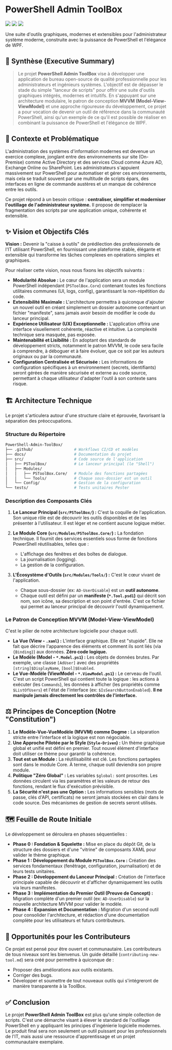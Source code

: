 # PowerShell Admin ToolBox
![](https://img.shields.io/badge/status-in%20development-blue) ![](https://img.shields.io/badge/PowerShell-7.2+-blueviolet.svg) ![](https://img.shields.io/badge/License-MIT-green.svg)

Une suite d'outils graphiques, modernes et extensibles pour l'administrateur système moderne, construite avec la puissance de PowerShell et l'élégance de WPF.

## 📜 Synthèse (Executive Summary)

> Le projet **PowerShell Admin ToolBox** vise à développer une application de bureau open-source de qualité professionnelle pour les administrateurs et ingénieurs systèmes. L'objectif est de dépasser le stade du simple "lanceur de scripts" pour offrir une suite d'outils graphiques intégrés, modernes et intuitifs. En s'appuyant sur une architecture modulaire, le patron de conception **MVVM (Model-View-ViewModel)** et une approche rigoureuse du développement, ce projet a pour vocation de devenir un outil de référence dans la communauté PowerShell, ainsi qu'un exemple de ce qu'il est possible de réaliser en combinant la puissance de PowerShell et l'élégance de WPF.

## 🎯 Contexte et Problématique

L'administration des systèmes d'information modernes est devenue un exercice complexe, jonglant entre des environnements sur site (On-Premise) comme Active Directory et des services Cloud comme Azure AD, Exchange Online ou SharePoint. Les administrateurs s'appuient massivement sur PowerShell pour automatiser et gérer ces environnements, mais cela se traduit souvent par une multitude de scripts épars, des interfaces en ligne de commande austères et un manque de cohérence entre les outils.

Ce projet répond à un besoin critique : **centraliser, simplifier et moderniser l'outillage de l'administrateur système.** Il propose de remplacer la fragmentation des scripts par une application unique, cohérente et extensible.

## ✨ Vision et Objectifs Clés

**Vision :** Devenir la "caisse à outils" de prédilection des professionnels de l'IT utilisant PowerShell, en fournissant une plateforme stable, élégante et extensible qui transforme les tâches complexes en opérations simples et graphiques.

Pour réaliser cette vision, nous nous fixons les objectifs suivants :

*   **Modularité Absolue :** Le cœur de l'application sera un module PowerShell indépendant (`PSToolBox.Core`) contenant toutes les fonctions utilitaires communes (UI, logs, config), garantissant la non-répétition du code.
*   **Extensibilité Maximale :** L'architecture permettra à quiconque d'ajouter un nouvel outil en créant simplement un dossier autonome contenant un fichier "manifeste", sans jamais avoir besoin de modifier le code du lanceur principal.
*   **Expérience Utilisateur (UX) Exceptionnelle :** L'application offrira une interface visuellement cohérente, réactive et intuitive. La complexité technique sera masquée, pas exposée.
*   **Maintenabilité et Lisibilité :** En adoptant des standards de développement stricts, notamment le patron MVVM, le code sera facile à comprendre, à déboguer et à faire évoluer, que ce soit par les auteurs originaux ou par la communauté.
*   **Configuration Centralisée et Sécurisée :** Les informations de configuration spécifiques à un environnement (secrets, identifiants) seront gérées de manière sécurisée et externe au code source, permettant à chaque utilisateur d'adapter l'outil à son contexte sans risque.

## 🏗️ Architecture Technique

Le projet s'articulera autour d'une structure claire et éprouvée, favorisant la séparation des préoccupations.

### Structure du Répertoire

```bash
PowerShell-Admin-ToolBox/
├── .github/                  # Workflows CI/CD et modèles
├── docs/                     # Documentation du projet
├── src/                      # Code source de l'application
│   ├── PSToolBox/            # Le lanceur principal (le "Shell")
│   ├── Modules/
│   │   ├── PSToolBox.Core/   # Module des fonctions partagées
│   │   └── Tools/            # Chaque sous-dossier est un outil
│   └── Config/               # Gestion de la configuration
└── tests/                    # Tests unitaires Pester
```

### Description des Composants Clés

1.  **Le Lanceur Principal (`src/PSToolBox/`) :** C'est la coquille de l'application. Son unique rôle est de découvrir les outils disponibles et de les présenter à l'utilisateur. Il est léger et ne contient aucune logique métier.

2.  **Le Module Core (`src/Modules/PSToolBox.Core/`) :** La fondation technique. Il fournit des services essentiels sous forme de fonctions PowerShell réutilisables, telles que :
    *   L'affichage des fenêtres et des boîtes de dialogue.
    *   La journalisation (logging).
    *   La gestion de la configuration.

3.  **L'Écosystème d'Outils (`src/Modules/Tools/`) :** C'est le cœur vivant de l'application.
    *   Chaque sous-dossier (ex: `AD-UserDisable`) est un **outil autonome**.
    *   Chaque outil est défini par un **manifeste (`*.Tool.psd1`)** qui décrit son nom, son icône, sa description et son point d'entrée. C'est ce fichier qui permet au lanceur principal de découvrir l'outil dynamiquement.

### Le Patron de Conception MVVM (Model-View-ViewModel)

C'est le pilier de notre architecture logicielle pour chaque outil.

*   **La Vue (View - `.xaml`) :** L'interface graphique. Elle est "stupide". Elle ne fait que décrire l'apparence des éléments et comment ils sont liés (via `{Binding}`) aux données. **Zéro code logique.**
*   **Le Modèle (Model - `*.Model.ps1`) :** Les objets de données brutes. Par exemple, une classe `[AdUser]` avec des propriétés `[string]$DisplayName`, `[bool]$Enabled`.
*   **Le Vue-Modèle (ViewModel - `*.ViewModel.ps1`) :** Le cerveau de l'outil. C'est un script PowerShell qui contient toute la logique : les actions à exécuter (les `Commands`), les données à afficher (les propriétés comme `$ListOfUsers`) et l'état de l'interface (ex: `$IsSearchButtonEnabled`). **Il ne manipule jamais directement les contrôles de l'interface.**

## ⚖️ Principes de Conception (Notre "Constitution")

1.  **Le Modèle-Vue-VueModèle (MVVM) comme Dogme :** La séparation stricte entre l'interface et la logique est non négociable.
2.  **Une Approche Pilotée par le Style (`Style-Driven`) :** Un thème graphique global et unifié est défini en premier. Tout nouvel élément d'interface doit utiliser ce thème pour garantir la cohérence.
3.  **Tout est un Module :** La réutilisabilité est clé. Les fonctions partagées sont dans le module Core. À terme, chaque outil deviendra son propre module.
4.  **Politique "Zéro Global" :** Les variables `$global:` sont proscrites. Les données circulent via les paramètres et les valeurs de retour des fonctions, rendant le flux d'exécution prévisible.
5.  **La Sécurité n'est pas une Option :** Les informations sensibles (mots de passe, clés d'API, certificats) ne seront jamais stockées en clair dans le code source. Des mécanismes de gestion de secrets seront utilisés.

## 🗺️ Feuille de Route Initiale

Le développement se déroulera en phases séquentielles :

*   **Phase 0 : Fondation & Squelette :** Mise en place du dépôt Git, de la structure des dossiers et d'une "vitrine" de composants XAML pour valider le thème graphique.
*   **Phase 1 : Développement du Module `PSToolBox.Core` :** Création des services fondamentaux (fenêtrage, configuration, journalisation) et de leurs tests unitaires.
*   **Phase 2 : Développement du Lanceur Principal :** Création de l'interface principale capable de découvrir et d'afficher dynamiquement les outils via leurs manifestes.
*   **Phase 3 : Implémentation du Premier Outil (Preuve de Concept) :** Migration complète d'un premier outil (ex: `AD-UserDisable`) sur la nouvelle architecture MVVM pour valider le modèle.
*   **Phase 4 : Expansion et Documentation :** Migration d'un second outil pour consolider l'architecture, et rédaction d'une documentation complète pour les utilisateurs et futurs contributeurs.

## 🤝 Opportunités pour les Contributeurs

Ce projet est pensé pour être ouvert et communautaire. Les contributeurs de tous niveaux sont les bienvenus. Un guide détaillé (`contributing-new-tool.md`) sera créé pour permettre à quiconque de :

*   Proposer des améliorations aux outils existants.
*   Corriger des bugs.
*   Développer et soumettre de tout nouveaux outils qui s'intégreront de manière transparente à la ToolBox.

## ✅ Conclusion

Le projet **PowerShell Admin ToolBox** est plus qu'une simple collection de scripts. C'est une démarche visant à élever le standard de l'outillage PowerShell en y appliquant les principes d'ingénierie logicielle modernes. Le produit final sera non seulement un outil puissant pour les professionnels de l'IT, mais aussi une ressource d'apprentissage et un projet communautaire exemplaire.